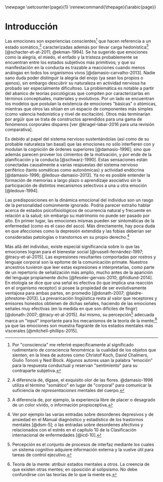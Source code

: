 \newpage
\setcounter{page}{1}
\renewcommand{\thepage}{\arabic{page}}

# Introducción

Las emociones son experiencias conscientes[^conscious] que hacen
referencia a un estado somático,[^somatic] caracterizadas además por
llevar carga hedonística[^hedonistic] [@schacter-et-at-2011;
@ekman-1994]. Se ha sugerido que emociones como la alegría, el miedo,
el enfado y la tristeza probablemente se encuentran entre los estados
subjetivos más primitivos; y que su manifestación en la conducta es
trazable a reacciones cuando menos análogas en todos los organismos
vivos [@damasio-carvalho-2013]. Nadie sano duda poder distinguir la
alegría del enojo (ya sean los propios o ajenos), sin embargo
descubrir su naturaleza en actividad nerviosa ha probado ser
especialmente dificultoso. La problemática es notable a partir del
abanico de teorías psicológicas que compiten por caracterizarlas en
términos conceptuales, materiales y evolutivos. Por un lado se
encuentran los modelos que postulan la existencia de emociones
"básicas" o atómicas, mientras que otros las sitúan en un espacio de
componentes más simples (como valencia hedonística y nivel de
excitación). Otros más terminarían por argüir que se trata de
constructos aprendidos para una gama de fenómenos corporales dispares
[ver @kragel-labar-2016 para una revisión comparativa].

[^conscious]: Por "consciencia" me referiré específicamente al
    significado rudimentario de consciencia fenoménica: la cualidad de
    los objetos que sienten; en la línea de autores como Christof
    Koch, David Chalmers, Giulio Tononi y Ned Block. Algunos autores
    usan la palabra "emoción" para la respuesta conductual y reservan
    "sentimiento" para su contraparte subjetiva.
[^hedonistic]: A diferencia de, por ejemplo, la experiencia libre de
    placer o desagrado de un color vívido, o información
    propioceptiva.
[^somatic]: A diferencia de, dígase, el exquisito olor de las
    flores. @damasio-1996 utiliza el término "somático" en lugar de
    "corporal" para comunicar la suficiencia de _representaciones_
    mentales del cuerpo.

Es debido al papel del sistema nervioso sustentándolas (así como de su
probable naturaleza tan basal) que las emociones no sólo interfieren
con y modulan la cognición de órdenes superiores [@damasio-1996]; sino
que además parecen proveer los cimientos de la motivación, y por ende
de la planificación y la conducta [@schwarz-1990]. Estas sensaciones
están conectadas causalmente a varias respuestas del sistema nervioso
periférico (tanto somáticas como autonómicas) y actividad endócrina
[@damasio-1996; @ledoux-damasio-2013]. Ya no es posible entender la
formación de memorias a largo plazo o aprendizaje asociativo sin la
participación de distintos mecanismos selectivos a una u otra emoción
[@ledoux-1994].

Las predisposiciones en la dinámica emocional del individuo son un
rasgo de la personalidad comúnmente ignorado. Podría parecer extraño
hablar acerca de estados psicofisiológicos de ocurrencia natural y
frecuente en relación a la salud; sin embargo su matrimonio no puede
ser pasado por alto. En primer lugar, las emociones mismas pueden ser
sintomáticas de la enfermedad (como es el caso del asco). Más
directamente, hay poca duda en que afecciones como la depresión
extendida y las fobias deberían ser consideradas patologías o
transtornos en su propio derecho.[^patology]

Más allá del individuo, existe especial significancia sobre lo que las
emociones logran para el bienestar social [@russell-fernández-1997;
@tracy-et-al-2015]. Las expresiones resultantes comportadas por
rostros y lenguaje corporal son la epítome de la comunicación
primate. Nuestros ancestros tuvieron que leer estas expresiones e
interpretarlas, como parte de un repertorio de señalización más
amplio, mucho antes de la aparición del lenguaje propiamente dicho
[@fessler-gervais-2010; @fridlund-2014]. En etología se dice que una
señal es efectiva (lo que implica una reacción en el organismo
receptor) si posee la propiedad de ser evolutivamente ventajosa para
ambas partes, en promedio [@donath-2007; @laidre-johnstone-2013]. La
prevaricación lingüística resta al valor que receptores y emisores
honestos obtienen de dichas señales, haciendo de las emociones señales
muy efectivas (en la medida en que son difíciles de fingir)
[@donath-2007; @tracy-et-al-2015]. Así mismo, su
percepción[^perception] adecuada marca un "input" importante para los
mecanismos de la teoría de la mente;[^theory-of-mind] ya que las
emociones son muestra flagrante de los estados mentales más viscerales
[@mitchell-phillips-2015].

[^patology]: Ver por ejemplo las varias entradas sobre desordenes
    depresivos y de ansiedad en el Manual diagnóstico y estadístico de
    los trastornos mentales [@dsm-5]; o las entradas sobre desordenes
    afectivos y relacionados con el estrés en el capítulo 10 de la
    Clasificación internacional de enfermedades [@icd-10].
[^perception]: Percepción es el conjunto de procesos de interfaz
    mediante los cuales un sistema cognitivo adquiere información
    externa y la vuelve útil para tareas de control ejecutivo.
[^theory-of-mind]: Teoría de la mente: atribuir estados mentales a
    otros. La creencia de que existen otras mentes; en oposición al
    solipsismo. No debe confundirse con las teorías de lo que la mente
    es.

<!-- La literatura psicológica está comprometida a discutir el origen -->
<!-- biológico y relevancia de las emociones. Un tema importante es lo que -->
<!-- llamaré la hipótesis del procesamiento emocional automático: si la -->
<!-- expresión facial es una señal tan importante de estados internos para -->
<!-- especies sociales como la nuestra, es razonable preguntarse si una -->
<!-- adaptación cognitiva pudo haber evolucionado para decodificarla empero -->
<!-- la ausencia de atención visuoespacial,[^attention] y quizás de forma -->
<!-- no consciente. Muy de la mano viene la hipótesis del sesgo por -->
<!-- valencias negativas. A saber, que la susodicha facultad de atajo -->
<!-- podría favorecer el procesamiento de ciertas emociones desagradables, -->
<!-- debido a que a ocurren más a menudo junto con situaciones de vida o -->
<!-- muerte. -->

[^attention]: La atención se refiere burdamente a las facultades
    psicológicas de filtrar y retener la información
    disponible. Asignación de recursos cognitivos limitados.

